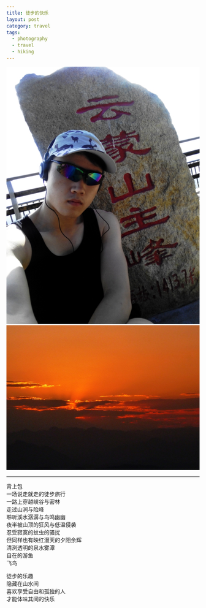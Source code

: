 ```yaml
---
title: 徒步的快乐
layout: post
category: travel
tags:
  - photography
  - travel
  - hiking
---
```


![Yunmeng-Hiking](/media/image/2014/yunmeng-top.jpg)  
![Yunmeng-Hiking](/media/image/2014/yunmeng-sunset.jpg)  

---

背上包  
一场说走就走的徒步旅行  
一路上穿越峡谷与密林  
走过山涧与险峰  
聆听溪水潺潺与鸟鸣幽幽  
夜半被山顶的狂风与低温侵袭  
忍受寂寞的蚊虫的骚扰  
但同样也有映红漫天的夕阳余辉  
清洌透明的泉水雾潭   
自在的游鱼  
飞鸟  

徒步的乐趣  
隐藏在山水间  
喜欢享受自由和孤独的人  
才能体味其间的快乐  
